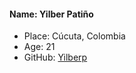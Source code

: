#### Name: Yilber Patiño

- Place: Cúcuta, Colombia
- Age: 21
- GitHub: [Yilberp](https://github.com/Yilberp)
